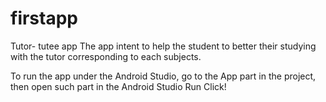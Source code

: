 # firstapp
Tutor- tutee app
The app intent to help the student to better their studying with the tutor corresponding to each subjects. 

To run the app under the Android Studio, go to the App part in the project, then open such part in the Android Studio Run Click!
